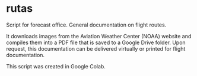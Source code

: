 # rutas
Script for forecast office. General documentation on flight routes.

It downloads images from the Aviation Weather Center (NOAA) website and compiles them into a PDF file that is saved to a Google Drive folder. Upon request, this documentation can be delivered virtually or printed for flight documentation.

This script was created in Google Colab.
